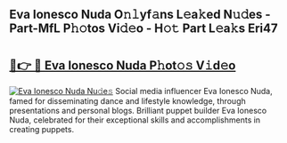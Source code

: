 ## Eva Ionesco Nuda O𝚗𝚕yf𝚊ns L𝚎a𝚔ed N𝚞𝚍es - Part-MfL P𝚑𝚘tos Vi𝚍𝚎o - H𝚘𝚝 Part L𝚎a𝚔s Eri47

# <h2><a href="http://kfdb13k.oniu.top/?m=Eva+Ionesco+Nuda">🔗👉 🔴 Eva Ionesco Nuda P𝚑ot𝚘𝚜 V𝚒d𝚎o</a></h2>

[![Eva Ionesco Nuda Nu𝚍e𝚜](https://i.imgur.com/0qMVB7G.gif)](http://kfdb13k.oniu.top/?m=Eva+Ionesco+Nuda)
Social media influencer Eva Ionesco Nuda, famed for disseminating dance and lifestyle knowledge, through presentations and personal blogs. Brilliant puppet builder Eva Ionesco Nuda, celebrated for their exceptional skills and accomplishments in creating puppets.  
